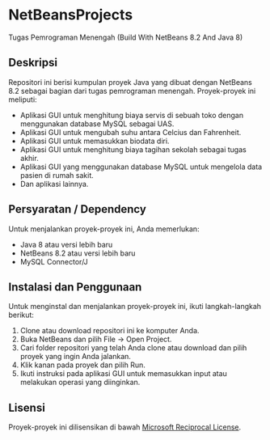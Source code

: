 # NetBeansProjects
Tugas Pemrograman Menengah (Build With NetBeans 8.2 And Java 8)

## Deskripsi
Repositori ini berisi kumpulan proyek Java yang dibuat dengan NetBeans 8.2 sebagai bagian dari tugas pemrograman menengah. Proyek-proyek ini meliputi:

- Aplikasi GUI untuk menghitung biaya servis di sebuah toko dengan menggunakan database MySQL sebagai UAS.
- Aplikasi GUI untuk mengubah suhu antara Celcius dan Fahrenheit.
- Aplikasi GUI untuk memasukkan biodata diri.
- Aplikasi GUI untuk menghitung biaya tagihan sekolah sebagai tugas akhir.
- Aplikasi GUI yang menggunakan database MySQL untuk mengelola data pasien di rumah sakit.
- Dan aplikasi lainnya.

## Persyaratan / Dependency
Untuk menjalankan proyek-proyek ini, Anda memerlukan:

- Java 8 atau versi lebih baru
- NetBeans 8.2 atau versi lebih baru
- MySQL Connector/J

## Instalasi dan Penggunaan
Untuk menginstal dan menjalankan proyek-proyek ini, ikuti langkah-langkah berikut:

1. Clone atau download repositori ini ke komputer Anda.
2. Buka NetBeans dan pilih File -> Open Project.
3. Cari folder repositori yang telah Anda clone atau download dan pilih proyek yang ingin Anda jalankan.
4. Klik kanan pada proyek dan pilih Run.
5. Ikuti instruksi pada aplikasi GUI untuk memasukkan input atau melakukan operasi yang diinginkan.

## Lisensi
Proyek-proyek ini dilisensikan di bawah [Microsoft Reciprocal License](./LICENSE).
